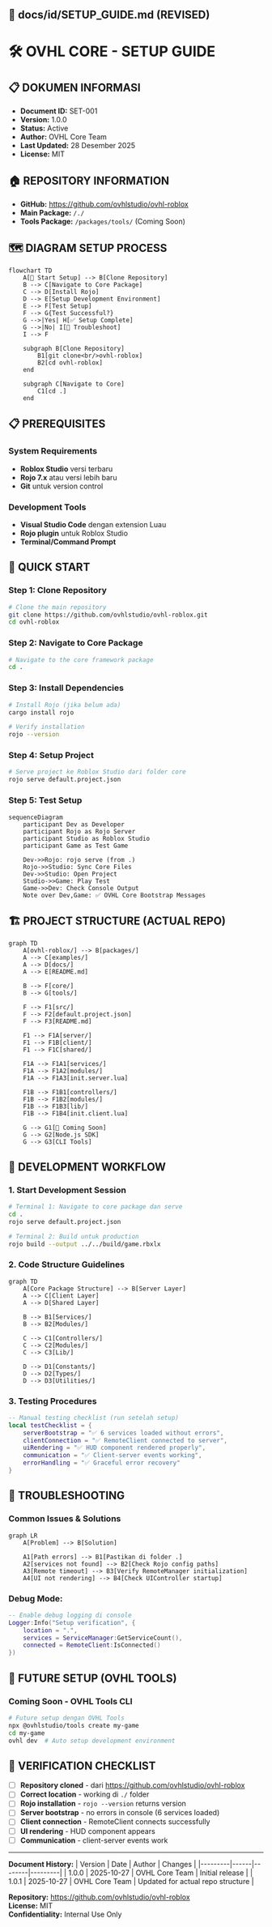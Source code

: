 ## 📁 **docs/id/SETUP_GUIDE.md** (REVISED)

<!--
OVHL CORE - SETUP GUIDE DOCUMENTATION
Document ID: SET-001
Version: 1.0.0
Author: OVHL Core Team
Last Updated: 2025-10-27
License: MIT
-->

# 🛠️ OVHL CORE - SETUP GUIDE

## 📋 DOKUMEN INFORMASI

- **Document ID:** SET-001
- **Version:** 1.0.0
- **Status:** Active
- **Author:** OVHL Core Team
- **Last Updated:** 28 Desember 2025
- **License:** MIT

## 🏠 REPOSITORY INFORMATION

- **GitHub:** https://github.com/ovhlstudio/ovhl-roblox
- **Main Package:** `/./`
- **Tools Package:** `/packages/tools/` (Coming Soon)

## 🗺️ DIAGRAM SETUP PROCESS

```mermaid
flowchart TD
    A[🚀 Start Setup] --> B[Clone Repository]
    B --> C[Navigate to Core Package]
    C --> D[Install Rojo]
    D --> E[Setup Development Environment]
    E --> F[Test Setup]
    F --> G{Test Successful?}
    G -->|Yes| H[✅ Setup Complete]
    G -->|No| I[🔄 Troubleshoot]
    I --> F

    subgraph B[Clone Repository]
        B1[git clone<br/>ovhl-roblox]
        B2[cd ovhl-roblox]
    end

    subgraph C[Navigate to Core]
        C1[cd .]
    end
```

## 📋 PREREQUISITES

### System Requirements

- **Roblox Studio** versi terbaru
- **Rojo 7.x** atau versi lebih baru
- **Git** untuk version control

### Development Tools

- **Visual Studio Code** dengan extension Luau
- **Rojo plugin** untuk Roblox Studio
- **Terminal/Command Prompt**

## 🚀 QUICK START

### Step 1: Clone Repository

```bash
# Clone the main repository
git clone https://github.com/ovhlstudio/ovhl-roblox.git
cd ovhl-roblox
```

### Step 2: Navigate to Core Package

```bash
# Navigate to the core framework package
cd .
```

### Step 3: Install Dependencies

```bash
# Install Rojo (jika belum ada)
cargo install rojo

# Verify installation
rojo --version
```

### Step 4: Setup Project

```bash
# Serve project ke Roblox Studio dari folder core
rojo serve default.project.json
```

### Step 5: Test Setup

```mermaid
sequenceDiagram
    participant Dev as Developer
    participant Rojo as Rojo Server
    participant Studio as Roblox Studio
    participant Game as Test Game

    Dev->>Rojo: rojo serve (from .)
    Rojo->>Studio: Sync Core Files
    Dev->>Studio: Open Project
    Studio->>Game: Play Test
    Game->>Dev: Check Console Output
    Note over Dev,Game: ✅ OVHL Core Bootstrap Messages
```

## 🏗️ PROJECT STRUCTURE (ACTUAL REPO)

```mermaid
graph TD
    A[ovhl-roblox/] --> B[packages/]
    A --> C[examples/]
    A --> D[docs/]
    A --> E[README.md]

    B --> F[core/]
    B --> G[tools/]

    F --> F1[src/]
    F --> F2[default.project.json]
    F --> F3[README.md]

    F1 --> F1A[server/]
    F1 --> F1B[client/]
    F1 --> F1C[shared/]

    F1A --> F1A1[services/]
    F1A --> F1A2[modules/]
    F1A --> F1A3[init.server.lua]

    F1B --> F1B1[controllers/]
    F1B --> F1B2[modules/]
    F1B --> F1B3[lib/]
    F1B --> F1B4[init.client.lua]

    G --> G1[🚧 Coming Soon]
    G --> G2[Node.js SDK]
    G --> G3[CLI Tools]
```

## 🔧 DEVELOPMENT WORKFLOW

### 1. Start Development Session

```bash
# Terminal 1: Navigate to core package dan serve
cd .
rojo serve default.project.json

# Terminal 2: Build untuk production
rojo build --output ../../build/game.rbxlx
```

### 2. Code Structure Guidelines

```mermaid
graph TD
    A[Core Package Structure] --> B[Server Layer]
    A --> C[Client Layer]
    A --> D[Shared Layer]

    B --> B1[Services/]
    B --> B2[Modules/]

    C --> C1[Controllers/]
    C --> C2[Modules/]
    C --> C3[Lib/]

    D --> D1[Constants/]
    D --> D2[Types/]
    D --> D3[Utilities/]
```

### 3. Testing Procedures

```lua
-- Manual testing checklist (run setelah setup)
local testChecklist = {
    serverBootstrap = "✅ 6 services loaded without errors",
    clientConnection = "✅ RemoteClient connected to server",
    uiRendering = "✅ HUD component rendered properly",
    communication = "✅ Client-server events working",
    errorHandling = "✅ Graceful error recovery"
}
```

## 🐛 TROUBLESHOOTING

### Common Issues & Solutions

```mermaid
graph LR
    A[Problem] --> B[Solution]

    A1[Path errors] --> B1[Pastikan di folder .]
    A2[services not found] --> B2[Check Rojo config paths]
    A3[Remote timeout] --> B3[Verify RemoteManager initialization]
    A4[UI not rendering] --> B4[Check UIController startup]
```

### Debug Mode:

```lua
-- Enable debug logging di console
Logger:Info("Setup verification", {
    location = ".",
    services = ServiceManager:GetServiceCount(),
    connected = RemoteClient:IsConnected()
})
```

## 🔮 FUTURE SETUP (OVHL TOOLS)

### Coming Soon - OVHL Tools CLI

```bash
# Future setup dengan OVHL Tools
npx @ovhlstudio/tools create my-game
cd my-game
ovhl dev  # Auto setup development environment
```

## 🎯 VERIFICATION CHECKLIST

- [ ] **Repository cloned** - dari https://github.com/ovhlstudio/ovhl-roblox
- [ ] **Correct location** - working di `./` folder
- [ ] **Rojo installation** - `rojo --version` returns version
- [ ] **Server bootstrap** - no errors in console (6 services loaded)
- [ ] **Client connection** - RemoteClient connects successfully
- [ ] **UI rendering** - HUD component appears
- [ ] **Communication** - client-server events work

---

**Document History:**
| Version | Date | Author | Changes |
|---------|------|--------|---------|
| 1.0.0 | 2025-10-27 | OVHL Core Team | Initial release |
| 1.0.1 | 2025-10-27 | OVHL Core Team | Updated for actual repo structure |

**Repository:** https://github.com/ovhlstudio/ovhl-roblox  
**License:** MIT  
**Confidentiality:** Internal Use Only
